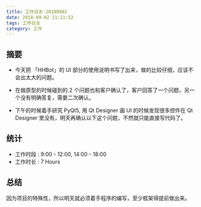 ```yaml
---
title: 工作日志-20180902
date: 2018-09-02 21:11:52
tags: 工作日志
category: 工作
---
```


## 摘要

* 今天把 「HHBot」的 UI 部分的使用说明书写了出来，做的比较仔细，应该不会出太大的问题。

* 在做原型的时候碰到的 2 个问题也和客户确认了，客户回答了一个问题，另一个没有明确答复，需要二次确认。

* 下午的时候着手研究 PyQt5, 用 Qt Designer 画 UI 的时候发现很多控件在
Qt Designer 里没有，明天再确认以下这个问题，不然就只能直接写代码了。


## 统计

* 工作时段 : 9:00 - 12:00, 14:00 - 18:00
* 工作时长 : 7 Hours

## 总结

因为项目的特殊性，所以明天就必须着手程序的编写，至少框架得提前做出来。